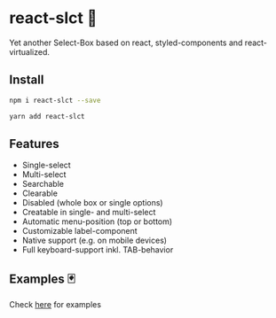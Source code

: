 # react-slct 🐘

Yet another Select-Box based on react, styled-components and react-virtualized.

## Install

```bash
npm i react-slct --save
```

```bash
yarn add react-slct
```

## Features

* Single-select
* Multi-select
* Searchable
* Clearable
* Disabled (whole box or single options)
* Creatable in single- and multi-select
* Automatic menu-position (top or bottom)
* Customizable label-component
* Native support (e.g. on mobile devices)
* Full keyboard-support inkl. TAB-behavior

## Examples 🃏

Check [here](https://rawgit.com/misantronic/react-slct/master/examples/dist/index.html) for examples
